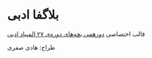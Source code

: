 بلاگفا ادبی
===

قالب اختصاصی [دورهمی بچه‌های دوره‌ی ۲۷ المپیاد ادبی](http://27adabi.blogfa.com)

طراح: هادی صفری
